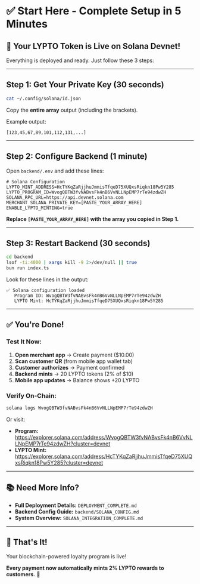 # ✅ Start Here - Complete Setup in 5 Minutes

## 🎉 Your LYPTO Token is Live on Solana Devnet!

Everything is deployed and ready. Just follow these 3 steps:

---

## Step 1: Get Your Private Key (30 seconds)

```bash
cat ~/.config/solana/id.json
```

Copy the **entire array** output (including the brackets).

Example output:
```
[123,45,67,89,101,112,131,...]
```

---

## Step 2: Configure Backend (1 minute)

Open `backend/.env` and add these lines:

```env
# Solana Configuration
LYPTO_MINT_ADDRESS=HcTYKqZaRjjhuJmmisTfqeD75XUQxsRiqkn18Pw5Y285
LYPTO_PROGRAM_ID=WvogQBTW3fvNABvsFk4nB6VvNLLNpEMP7rTe94zdwZH
SOLANA_RPC_URL=https://api.devnet.solana.com
MERCHANT_SOLANA_PRIVATE_KEY=[PASTE_YOUR_ARRAY_HERE]
ENABLE_LYPTO_MINTING=true
```

**Replace `[PASTE_YOUR_ARRAY_HERE]` with the array you copied in Step 1.**

---

## Step 3: Restart Backend (30 seconds)

```bash
cd backend
lsof -ti:4000 | xargs kill -9 2>/dev/null || true
bun run index.ts
```

Look for these lines in the output:
```
✅ Solana configuration loaded
   Program ID: WvogQBTW3fvNABvsFk4nB6VvNLLNpEMP7rTe94zdwZH
   LYPTO Mint: HcTYKqZaRjjhuJmmisTfqeD75XUQxsRiqkn18Pw5Y285
```

---

## ✅ You're Done!

### Test It Now:

1. **Open merchant app** → Create payment ($10.00)
2. **Scan customer QR** (from mobile app wallet tab)
3. **Customer authorizes** → Payment confirmed
4. **Backend mints** → 20 LYPTO tokens (2% of $10)
5. **Mobile app updates** → Balance shows +20 LYPTO

### Verify On-Chain:

```bash
solana logs WvogQBTW3fvNABvsFk4nB6VvNLLNpEMP7rTe94zdwZH
```

Or visit:
- **Program:** https://explorer.solana.com/address/WvogQBTW3fvNABvsFk4nB6VvNLLNpEMP7rTe94zdwZH?cluster=devnet
- **LYPTO Mint:** https://explorer.solana.com/address/HcTYKqZaRjjhuJmmisTfqeD75XUQxsRiqkn18Pw5Y285?cluster=devnet

---

## 📚 Need More Info?

- **Full Deployment Details:** `DEPLOYMENT_COMPLETE.md`
- **Backend Config Guide:** `backend/SOLANA_CONFIG.md`
- **System Overview:** `SOLANA_INTEGRATION_COMPLETE.md`

---

## 🚀 **That's It!**

Your blockchain-powered loyalty program is live!

**Every payment now automatically mints 2% LYPTO rewards to customers.** 🎉

